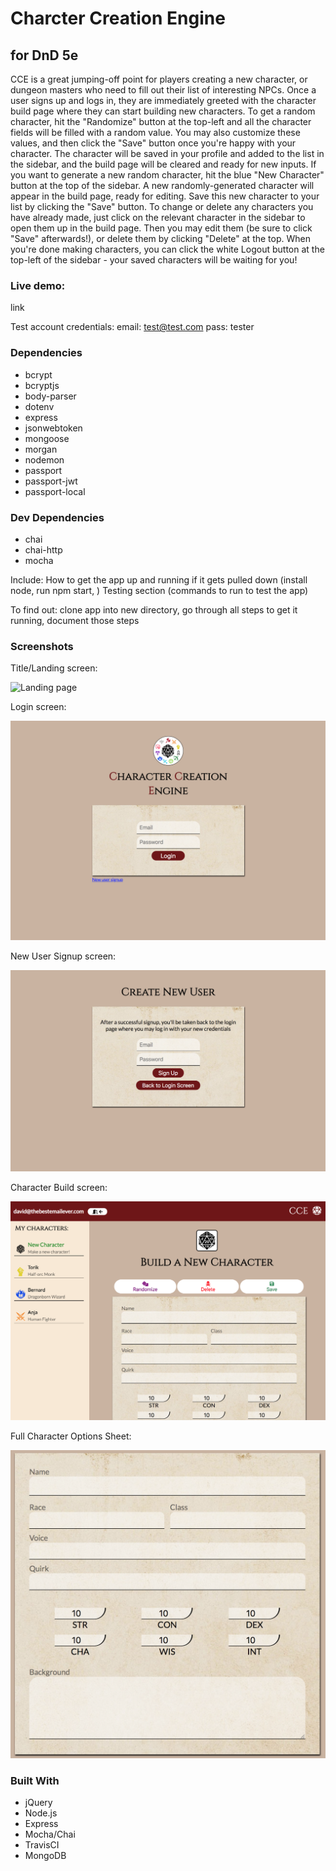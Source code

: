 # Charcter Creation Engine
## for DnD 5e

CCE is a great jumping-off point for players creating a new character, or dungeon masters who need to fill out their list of interesting NPCs. Once a user signs up and logs in, they are immediately greeted with the character build page where they can start building new characters. To get a random character, hit the "Randomize" button at the top-left and all the character fields will be filled with a random value. You may also customize these values, and then click the "Save" button once you're happy with your character. The character will be saved in your profile and added to the list in the sidebar, and the build page will be cleared and ready for new inputs. If you want to generate a new random character, hit the blue "New Character" button at the top of the sidebar. A new randomly-generated character will appear in the build page, ready for editing. Save this new character to your list by clicking the "Save" button. To change or delete any characters you have already made, just click on the relevant character in the sidebar to open them up in the build page. Then you may edit them (be sure to click "Save" afterwards!), or delete them by clicking "Delete" at the top. When you're done making characters, you can click the white Logout button at the top-left of the sidebar - your saved characters will be waiting for you!

### Live demo:

link

Test account credentials: 
email: test@test.com
pass: tester


### Dependencies

- bcrypt
- bcryptjs
- body-parser
- dotenv
- express
- jsonwebtoken
- mongoose
- morgan
- nodemon
- passport
- passport-jwt
- passport-local

### Dev Dependencies

- chai
- chai-http
- mocha

Include: 
How to get the app up and running if it gets pulled down (install node, run npm start, )
Testing section (commands to run to test the app)

To find out: clone app into new directory, go through all steps to get it running, document those steps

### Screenshots

Title/Landing screen:

![Landing page](......)

Login screen:

![Login page](public/img/screenshots/Login.png)

New User Signup screen:

![Signup page](public/img/screenshots/Signup.png)

Character Build screen:

![Character Build page](public/img/screenshots/Build.png)

Full Character Options Sheet:

![Character Sheet](public/img/screenshots/Sheet.png)

### Built With

- jQuery
- Node.js
- Express
- Mocha/Chai
- TravisCI
- MongoDB